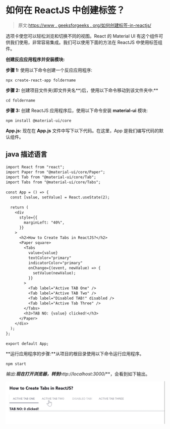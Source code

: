 # 如何在 ReactJS 中创建标签？

> 原文:[https://www . geeksforgeeks . org/如何创建标签-in-reactjs/](https://www.geeksforgeeks.org/how-to-create-tabs-in-reactjs/)

选项卡使您可以轻松浏览和切换不同的视图。React 的 Material UI 有这个组件可供我们使用，非常容易集成。我们可以使用下面的方法在 ReactJS 中使用标签组件。

**创建反应应用程序并安装模块:**

**步骤 1:** 使用以下命令创建一个反应应用程序:

```
npx create-react-app foldername
```

**步骤 2:** 创建项目文件夹(即文件夹名**)后，使用以下命令移动到该文件夹中:**

```
cd foldername
```

**步骤 3:** 创建 ReactJS 应用程序后，使用以下命令安装 **material-ui** 模块:

```
npm install @material-ui/core
```

**App.js:** 现在在 **App.js** 文件中写下以下代码。在这里，App 是我们编写代码的默认组件。

## java 描述语言

```
import React from "react";
import Paper from "@material-ui/core/Paper";
import Tab from "@material-ui/core/Tab";
import Tabs from "@material-ui/core/Tabs";

const App = () => {
  const [value, setValue] = React.useState(2);

  return (
    <div
      style={{
        marginLeft: "40%",
      }}
    >
      <h2>How to Create Tabs in ReactJS?</h2>
      <Paper square>
        <Tabs
          value={value}
          textColor="primary"
          indicatorColor="primary"
          onChange={(event, newValue) => {
            setValue(newValue);
          }}
        >
          <Tab label="Active TAB One" />
          <Tab label="Active TAB Two" />
          <Tab label="Disabled TAB!" disabled />
          <Tab label="Active Tab Three" />
        </Tabs>
        <h3>TAB NO: {value} clicked!</h3>
      </Paper>
    </div>
  );
};

export default App;
```

**运行应用程序的步骤:**从项目的根目录使用以下命令运行应用程序。

```
npm start
```

**输出:**现在打开浏览器，转到***http://localhost:3000/***，会看到如下输出。

![](img/de0f2c149a1b681b7f523f900cddf99d.png)
